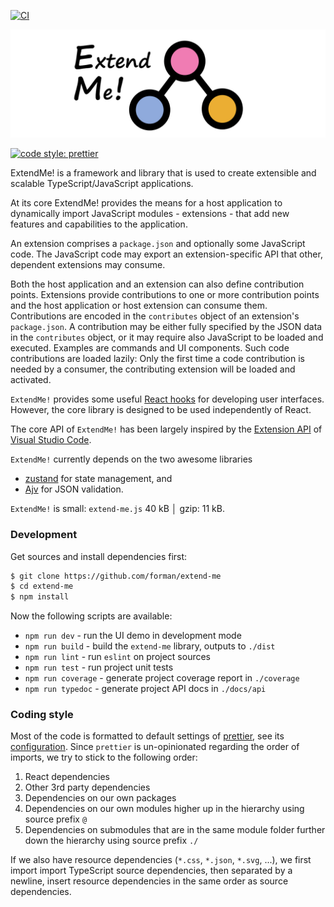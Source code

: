 [![CI](https://github.com/forman/extend-me/actions/workflows/node.js.yml/badge.svg)](https://github.com/forman/extend-me/actions/workflows/node.js.yml)

![image](docs/images/extend-me.png)

[![code style: prettier](https://img.shields.io/badge/code_style-prettier-ff69b4.svg?style=flat-square)](https://github.com/prettier/prettier)

ExtendMe! is a framework and library that is used to create extensible and
scalable TypeScript/JavaScript applications.

At its core ExtendMe! provides the means for a host application to dynamically
import JavaScript modules - extensions - that add new features and capabilities
to the application.

An extension comprises a `package.json` and optionally some JavaScript code. The
JavaScript code may export an extension-specific API that other, dependent
extensions may consume.

Both the host application and an extension can also define contribution points.
Extensions provide contributions to one or more contribution points and the host
application or host extension can consume them. Contributions are encoded in
the `contributes` object of an extension's `package.json`. A contribution may be
either fully specified by the JSON data in the `contributes` object, or it may
require also JavaScript to be loaded and executed. Examples are commands and UI
components. Such code contributions are loaded lazily: Only the first time a
code contribution is needed by a consumer, the contributing extension will be
loaded and activated.

`ExtendMe!` provides some
useful [React hooks](https://react.dev/reference/react) for developing user
interfaces. However, the core library is designed to be used independently of 
React. 

The core API of `ExtendMe!` has been largely inspired by the
[Extension API](https://code.visualstudio.com/api)
of [Visual Studio Code](https://code.visualstudio.com/).

`ExtendMe!` currently depends on the two awesome libraries

* [zustand](https://github.com/pmndrs/zustand) for state management, and
* [Ajv](https://ajv.js.org/) for JSON validation.

`ExtendMe!` is small: `extend-me.js` 40 kB │ gzip: 11 kB.

### Development

Get sources and install dependencies first:

```bash
$ git clone https://github.com/forman/extend-me
$ cd extend-me
$ npm install
```

Now the following scripts are available:

* `npm run dev` - run the UI demo in development mode
* `npm run build` - build the `extend-me` library, outputs to `./dist`
* `npm run lint` - run `eslint` on project sources
* `npm run test` - run project unit tests
* `npm run coverage` - generate project coverage report in `./coverage`
* `npm run typedoc` - generate project API docs in `./docs/api`

### Coding style

Most of the code is formatted to default settings of
[prettier](https://prettier.io/), see its [configuration](./.prettierrc.json).
Since `prettier` is un-opinionated regarding the order of imports, we try to 
stick to the following order: 

1. React dependencies
2. Other 3rd party dependencies
3. Dependencies on our own packages
4. Dependencies on our own modules higher up in the hierarchy 
   using source prefix `@`
5. Dependencies on submodules that are in the same module folder 
   further down the hierarchy using source prefix `./`

If we also have resource dependencies (`*.css`, `*.json`, `*.svg`, ...), 
we first import import TypeScript source dependencies, then separated by a 
newline, insert resource dependencies in the same order as source dependencies.
